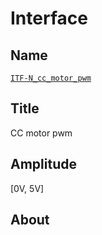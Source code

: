 # Interface

## Name
[`ITF-N_cc_motor_pwm`]()

## Title
CC motor pwm

## Amplitude
[0V, 5V]

## About
